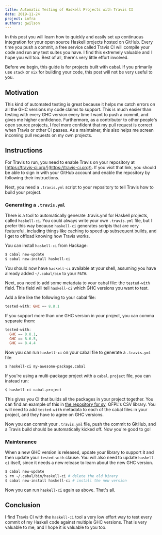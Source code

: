 ```yaml
---
title: Automatic Testing of Haskell Projects with Travis CI
date: 2019-11-24
project: infra
authors: gwilson
---
```


In this post you will learn how to quickly and easily set up continuous integration for your open source Haskell projects hosted on GitHub. Every time you push a commit, a free service called Travis CI will compile your code and run any test suites you have. I find this extremely valuable and I hope you will too. Best of all, there's very little effort involved.

Before we begin, this guide is for projects built with cabal. If you primarily use `stack` or `nix` for building your code, this post will not be very useful to you.

## Motivation

This kind of automated testing is great because it helps me catch errors on all the GHC versions my code claims to support. This is much easier than testing with every GHC version every time I want to push a commit, and gives me higher confidence. Furthermore, as a contributor to other people's open source projects, I feel more confident that my pull request is correct when Travis or other CI passes. As a maintainer, this also helps me screen incoming pull requests on my own projects.

## Instructions

For Travis to run, you need to enable Travis on your repository at [https://travis-ci.org/](https://travis-ci.org/). If you visit that link, you should be able to sign in with your GitHub account and enable the repository by following their instructions.

Next, you need a `.travis.yml` script to your repository to tell Travis how to build your project.

### Generating a `.travis.yml`

There is a tool to automatically generate .travis.yml for Haskell projects, called `haskell-ci`. You could always write your own `.travis.yml` file, but I prefer this way because `haskell-ci` generates scripts that are very featureful, including things like caching to speed up subsequent builds, and I get to offload knowing how Travis works.

You can install `haskell-ci` from Hackage:

```sh
$ cabal new-update
$ cabal new-install haskell-ci
```

You should now have `haskell-ci` available at your shell, assuming you have already added `~/.cabal/bin` to your `PATH`.

Next, you need to add some metadata to your cabal file: the `tested-with` field. This field will tell `haskell-ci` which GHC versions you want to test.

Add a line like the following to your cabal file:

```haskell
tested-with: GHC == 8.8.1
```

If you support more than one GHC version in your project, you can comma separate them:

```haskell
tested-with:
  GHC == 8.8.1,
  GHC == 8.6.5,
  GHC == 8.4.4
```

Now you can run `haskell-ci` on your cabal file to generate a `.travis.yml` file:

```sh
$ haskell-ci my-awesome-package.cabal
```

If you're using a multi-package project with a `cabal.project` file, you can instead run:

```sh
$ haskell-ci cabal.project
```

This gives you CI that builds all the packages in your project together. You can find an example of this in [the repository for sv](https://github.com/qfpl/sv), QFPL's CSV library. You will need to add `tested-with` metadata to each of the cabal files in your project, and they have to agree on GHC versions.

Now you can commit your `.travis.yml` file, push the commit to GitHub, and a Travis build should be automatically kicked off. Now you're good to go!

### Maintenance

When a new GHC version is released, update your library to support it and then update your `tested-with` clause. You will also need to update `haskell-ci` itself, since it needs a new release to learn about the new GHC version.

```sh
$ cabal new-update
$ rm ~/.cabal/bin/haskell-ci # delete the old binary
$ cabal new-install haskell-ci # install the new version
```

Now you can run `haskell-ci` again as above. That's all.

## Conclusion

I find Travis CI with the `haskell-ci` tool a very low effort way to test every commit of my Haskell code against multiple GHC versions. That is very valuable to me, and I hope it is valuable to you too.
